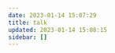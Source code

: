 ```yaml
---
date: 2023-01-14 15:07:29
title: talk
updated: 2023-01-14 15:08:15
sidebar: []
---
```

<script
  type="text/javascript"
  src="//cdn.jsdelivr.net/gh/Uyoahz26/daodao@main/dist/qexo-dao.min.js"
  charset="utf-8"
></script>
<script>
  qexoDaodao
    ?.init({
      el: "qexot",
      avatar: "https://www.wyblog1.tk/media/images/custom-headerLogo.ico",
      name: "无影",
      limit: 10,
      fromColor: "#000a85",
      useLoadingImg: true,
      baseURL: "https://qexo.wyblog1.tk/",
    })
    .then(function () {
      console.log("daodao加载成功")
    })
</script>
